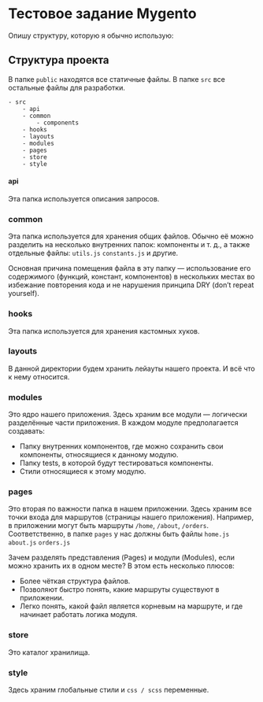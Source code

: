 # Тестовое задание Mygento

Опишу структуру, которую я обычно использую:

## Структура проекта

В папке `public` находятся все статичные файлы.
В папке `src` все остальные файлы для разработки.

```
- src
    - api
    - common
        - components
    - hooks
    - layouts
    - modules
    - pages
    - store
    - style
```

#### api

Эта папка используется описания запросов.

### common

Эта папка используется для хранения общих файлов. Обычно её можно разделить на несколько внутренних папок: компоненты и т. д., а также отдельные файлы: `utils.js` `constants.js` и другие.

Основная причина помещения файла в эту папку — использование его содержимого (функций, констант, компонентов) в нескольких местах во избежание повторения кода и не нарушения принципа DRY (don’t repeat yourself).

### hooks

Эта папка используется для хранения кастомных хуков.

### layouts

В данной директории будем хранить лейауты нашего проекта. И всё что к нему относится.

### modules

Это ядро нашего приложения. Здесь храним все модули — логически 
разделённые части приложения. В каждом модуле предполагается создавать:

- Папку внутренних компонентов, где можно сохранить свои компоненты, относящиеся к данному модулю.
- Папку tests, в которой будут тестироваться компоненты.
- Стили относящиеся к этому модулю.

### pages

Это вторая по важности папка в нашем приложении. Здесь храним все точки входа для маршрутов (страницы нашего приложения). Например, в приложении могут быть маршруты `/home`, `/about`, `/orders`. Соответственно, в папке `pages` у нас должны быть файлы `home.js` `about.js` `orders.js`

Зачем разделять представления (Pages) и модули (Modules), если можно 
хранить их в одном месте? В этом есть несколько плюсов:

- Более чёткая структура файлов.
- Позволяют быстро понять, какие маршруты существуют в приложении.
- Легко понять, какой файл является корневым на маршруте, и где начинает работать логика модуля.

### store

Это каталог хранилища.

### style

Здесь храним глобальные стили и `css / scss` переменные.
